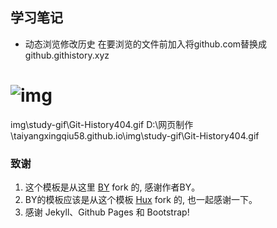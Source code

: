 
## 学习笔记   

* 动态浏览修改历史 
在要浏览的文件前加入将github.com替换成github.githistory.xyz  

![img](https://135editor.cdn.bcebos.com/files/users/908/9086708/202010/9TOfpORc_QQ2Z.gif)
=======
img\study-gif\Git-History404.gif
D:\网页制作\taiyangxingqiu58.github.io\img\study-gif\Git-History404.gif
### 致谢

1. 这个模板是从这里 [BY](https://github.com/qiubaiying/qiubaiying.github.io) fork 的, 感谢作者BY。 
2. BY的模板应该是从这个模板 [Hux](https://github.com/Huxpro/huxpro.github.io) fork 的, 也一起感谢一下。
3. 感谢 Jekyll、Github Pages 和 Bootstrap!
